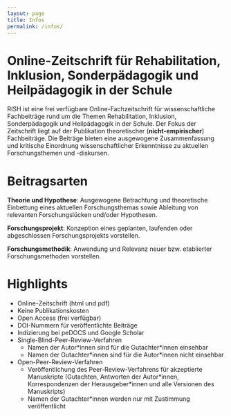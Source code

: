 ```yaml
---
layout: page
title: Infos
permalink: /infos/
---
```


# Online-Zeitschrift für Rehabilitation, Inklusion, Sonderpädagogik und Heilpädagogik in der Schule

RISH ist eine frei verfügbare Online-Fachzeitschrift für wissenschaftliche Fachbeiträge rund um die Themen Rehabilitation, Inklusion, Sonderpädagogik und Heilpädagogik in der Schule. Der Fokus der Zeitschrift liegt auf der Publikation theoretischer (**nicht-empirischer**) Fachbeiträge. Die Beiträge bieten eine ausgewogene Zusammenfassung und kritische Einordnung wissenschaftlicher Erkenntnisse zu aktuellen Forschungsthemen und -diskursen.

# Beitragsarten

**Theorie und Hypothese**: Ausgewogene Betrachtung und theoretische Einbettung eines aktuellen Forschungsthemas sowie Ableitung von relevanten Forschungslücken und/oder Hypothesen.

**Forschungsprojekt**: Konzeption eines geplanten, laufenden oder abgeschlossen Forschungsprojekts vorstellen. 

**Forschungsmethodik**: Anwendung und Relevanz neuer bzw. etablierter Forschungsmethoden vorstellen.

# Highlights

- Online-Zeitschrift (html und pdf)
- Keine Publikationskosten
- Open Access (frei verfügbar)
- DOI-Nummern für veröffentlichte Beiträge
- Indizierung bei peDOCS und Google Scholar
- Single-Blind-Peer-Review-Verfahren
   - Namen der Autor\*innen sind für die Gutachter\*innen einsehbar
   - Namen der Gutachter\*innen sind für die Autor\*innen nicht einsehbar
- Open-Peer-Review-Verfahren
   - Veröffentlichung des Peer-Review-Verfahrens für akzeptierte Manuskripte (Gutachten, Antworten der Autor\*innen, Korrespondenzen der Herausgeber\*innen und alle Versionen des Manuskripts)
   - Namen der Gutachter\*innen werden nur mit Zustimmung veröffentlicht 